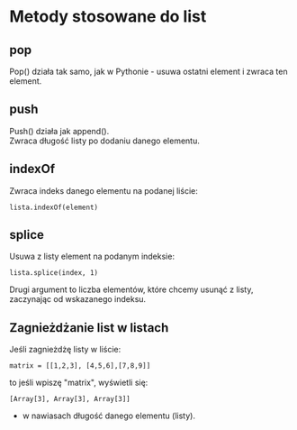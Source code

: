 # Metody stosowane do list   
  
## pop  
Pop() działa tak samo, jak w Pythonie - usuwa ostatni element i zwraca ten element.  
  
## push  
Push() działa jak append().  
Zwraca długość listy po dodaniu danego elementu.  
  
## indexOf  
Zwraca indeks danego elementu na podanej liście:  
```
lista.indexOf(element)
```  
  
## splice  
Usuwa z listy element na podanym indeksie:  
```
lista.splice(index, 1)
```
Drugi argument to liczba elementów, które chcemy usunąć z listy, zaczynając od wskazanego indeksu.  
  
## Zagnieżdżanie list w listach  
Jeśli zagnieżdżę listy w liście:  
```
matrix = [[1,2,3], [4,5,6],[7,8,9]]
```
to jeśli wpiszę "matrix", wyświetli się:  
```
[Array[3], Array[3], Array[3]]
```
- w nawiasach długość danego elementu (listy).  
